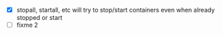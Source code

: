 - [x] stopall, startall, etc will try to stop/start containers even when already stopped or start<br> 
- [ ] fixme 2<br>

<br><br><br>